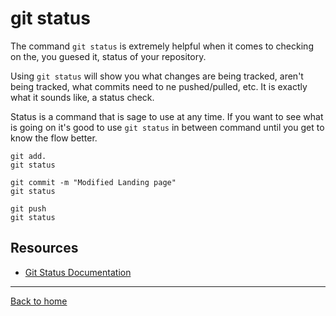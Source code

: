 # git status

The command `git status` is extremely helpful when it comes to checking on the, you guesed it, status of your repository.

Using `git status` will show you what changes are being tracked, aren't being tracked, what commits need to ne pushed/pulled, etc.
It is exactly what it sounds like, a status check.

Status is a command that is sage to use at any time.
If you want to see what is going on it's good to use `git status` in between command until you get to know the flow better.

```
git add.
git status

git commit -m "Modified Landing page"
git status

git push
git status
```

## Resources
- [Git Status Documentation](https://git-scm.com/docs/git-status)

---

[Back to home](../README.md)